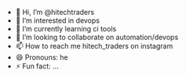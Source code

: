 - 👋 Hi, I’m @hitechtraders
- 👀 I’m interested in devops
- 🌱 I’m currently learning ci tools
- 💞️ I’m looking to collaborate on automation/devops
- 📫 How to reach me hitech_traders on instagram
- 😄 Pronouns: he
- ⚡ Fun fact: ...

<!---
hitechtraders/hitechtraders is a ✨ special ✨ repository because its `README.md` (this file) appears on your GitHub profile.
You can click the Preview link to take a look at your changes.
--->
